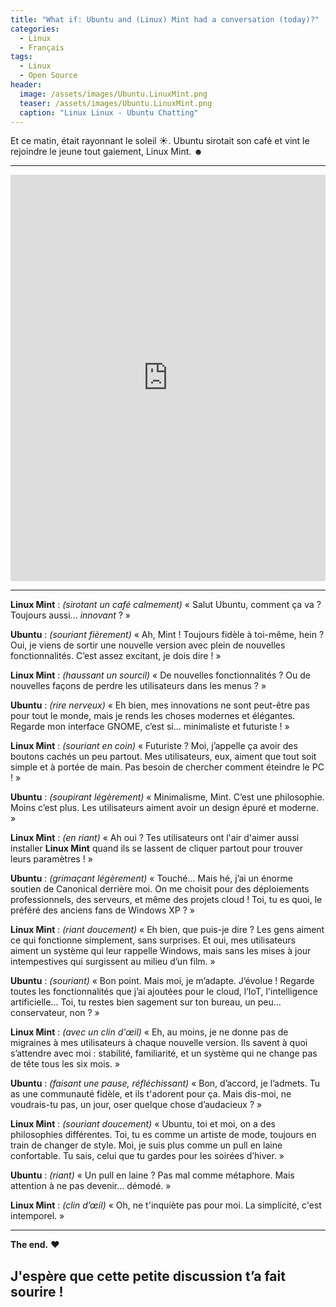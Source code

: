 ```yaml
---
title: "What if: Ubuntu and (Linux) Mint had a conversation (today)?"
categories:
  - Linux
  - Français
tags:
  - Linux
  - Open Source
header:
  image: /assets/images/Ubuntu.LinuxMint.png
  teaser: /assets/images/Ubuntu.LinuxMint.png
  caption: "Linux Linux - Ubuntu Chatting"
---
```


Et ce matin, était rayonnant le soleil ☀. Ubuntu sirotait son café et vint le rejoindre le jeune tout gaiement, Linux Mint. ☻

---

<iframe src="https://www.linkedin.com/embed/feed/update/urn:li:ugcPost:7245908559526322177" height="650" width="504" frameborder="0" allowfullscreen="" title="Embedded post"></iframe>

---

**Linux Mint** : *(sirotant un café calmement)* « Salut Ubuntu, comment ça va ? Toujours aussi... *innovant* ? »

**Ubuntu** : *(souriant fièrement)* « Ah, Mint ! Toujours fidèle à toi-même, hein ? Oui, je viens de sortir une nouvelle version avec plein de nouvelles fonctionnalités. C’est assez excitant, je dois dire ! »

**Linux Mint** : *(haussant un sourcil)* « De nouvelles fonctionnalités ? Ou de nouvelles façons de perdre les utilisateurs dans les menus ? »

**Ubuntu** : *(rire nerveux)* « Eh bien, mes innovations ne sont peut-être pas pour tout le monde, mais je rends les choses modernes et élégantes. Regarde mon interface GNOME, c’est si... minimaliste et futuriste ! »

**Linux Mint** : *(souriant en coin)* « Futuriste ? Moi, j’appelle ça avoir des boutons cachés un peu partout. Mes utilisateurs, eux, aiment que tout soit simple et à portée de main. Pas besoin de chercher comment éteindre le PC ! »

**Ubuntu** : *(soupirant légèrement)* « Minimalisme, Mint. C’est une philosophie. Moins c’est plus. Les utilisateurs aiment avoir un design épuré et moderne. »

**Linux Mint** : *(en riant)* « Ah oui ? Tes utilisateurs ont l'air d'aimer aussi installer **Linux Mint** quand ils se lassent de cliquer partout pour trouver leurs paramètres ! »

**Ubuntu** : *(grimaçant légèrement)* « Touché... Mais hé, j’ai un énorme soutien de Canonical derrière moi. On me choisit pour des déploiements professionnels, des serveurs, et même des projets cloud ! Toi, tu es quoi, le préféré des anciens fans de Windows XP ? »

**Linux Mint** : *(riant doucement)* « Eh bien, que puis-je dire ? Les gens aiment ce qui fonctionne simplement, sans surprises. Et oui, mes utilisateurs aiment un système qui leur rappelle Windows, mais sans les mises à jour intempestives qui surgissent au milieu d’un film. »

**Ubuntu** : *(souriant)* « Bon point. Mais moi, je m’adapte. J’évolue ! Regarde toutes les fonctionnalités que j’ai ajoutées pour le cloud, l’IoT, l'intelligence artificielle... Toi, tu restes bien sagement sur ton bureau, un peu… conservateur, non ? »

**Linux Mint** : *(avec un clin d'œil)* « Eh, au moins, je ne donne pas de migraines à mes utilisateurs à chaque nouvelle version. Ils savent à quoi s’attendre avec moi : stabilité, familiarité, et un système qui ne change pas de tête tous les six mois. »

**Ubuntu** : *(faisant une pause, réfléchissant)* « Bon, d’accord, je l’admets. Tu as une communauté fidèle, et ils t'adorent pour ça. Mais dis-moi, ne voudrais-tu pas, un jour, oser quelque chose d’audacieux ? »

**Linux Mint** : *(souriant doucement)* « Ubuntu, toi et moi, on a des philosophies différentes. Toi, tu es comme un artiste de mode, toujours en train de changer de style. Moi, je suis plus comme un pull en laine confortable. Tu sais, celui que tu gardes pour les soirées d’hiver. »

**Ubuntu** : *(riant)* « Un pull en laine ? Pas mal comme métaphore. Mais attention à ne pas devenir... démodé. »

**Linux Mint** : *(clin d’œil)* « Oh, ne t'inquiète pas pour moi. La simplicité, c'est intemporel. »

---

**The end.** ❤

J'espère que cette petite discussion t’a fait sourire !
---
